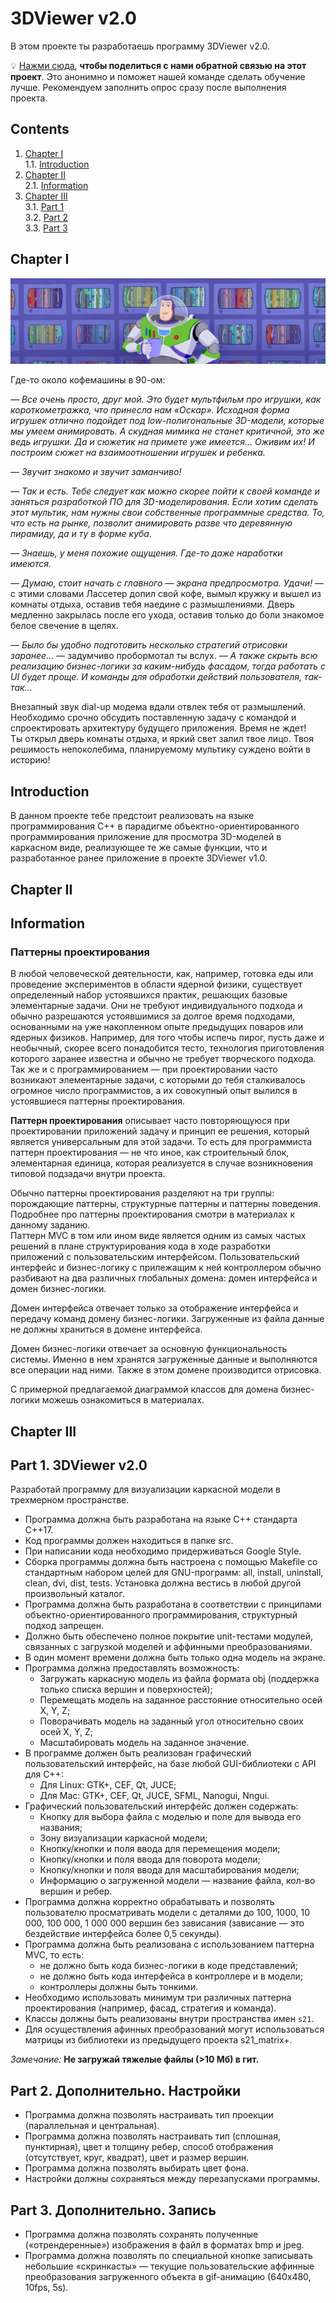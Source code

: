 # 3DViewer v2.0

В этом проекте ты разработаешь программу 3DViewer v2.0.

💡 [Нажми сюда](https://new.oprosso.net/p/4cb31ec3f47a4596bc758ea1861fb624), **чтобы поделиться с нами обратной связью на этот проект**. Это анонимно и поможет нашей команде сделать обучение лучше. Рекомендуем заполнить опрос сразу после выполнения проекта.

## Contents

1. [Chapter I](#chapter-i) \
   1.1. [Introduction](#introduction)
2. [Chapter II](#chapter-ii) \
   2.1. [Information](#information)
3. [Chapter III](#chapter-iii) \
   3.1. [Part 1](#part-1-3dviewer-v20) \
   3.2. [Part 2](#part-2-дополнительно-настройки) \
   3.3. [Part 3](#part-3-дополнительно-запись)


## Chapter I

![3dviewer2.0](misc/images/3dviewer2.0.PNG)

Где-то около кофемашины в 90-ом:

*— Все очень просто, друг мой. Это будет мультфильм про игрушки, как короткометражка, что принесла нам «Оскар». Исходная форма игрушек отлично подойдет под low-полигональные 3D-модели, которые мы умеем анимировать. А скудная мимика не станет критичной, это же ведь игрушки. Да и сюжетик на примете уже имеется... Оживим их! И построим сюжет на взаимоотношении игрушек и ребенка.*

*— Звучит знакомо и звучит заманчиво!*

*— Так и есть. Тебе следует как можно скорее пойти к своей команде и заняться разработкой ПО для 3D-моделирования. Если хотим сделать этот мультик, нам нужны свои собственные программные средства. То, что есть на рынке, позволит анимировать разве что деревянную пирамиду, да и ту в форме куба.*

*— Знаешь, у меня похожие ощущения. Где-то даже наработки имеются.*

*— Думаю, стоит начать с главного — экрана предпросмотра. Удачи!* — с этими словами Лассетер допил свой кофе, вымыл кружку и вышел из комнаты отдыха, оставив тебя наедине с размышлениями. Дверь медленно закрылась после его ухода, оставив только до боли знакомое белое свечение в щелях.

*— Было бы удобно подготовить несколько стратегий отрисовки заранее...* — задумчиво пробормотал ты вслух. — *А также скрыть всю реализацию бизнес-логики за каким-нибудь фасадом, тогда работать с UI будет проще. И команды для обработки действий пользователя, так-так...*

Внезапный звук dial-up модема вдали отвлек тебя от размышлений. Необходимо срочно обсудить поставленную задачу с командой и спроектировать архитектуру будущего приложения. Время не ждет! \
Ты открыл дверь комнаты отдыха, и яркий свет залил твое лицо. Твоя решимость непоколебима, планируемому мультику суждено войти в историю!

## Introduction

В данном проекте тебе предстоит реализовать на языке программирования С++ в парадигме объектно-ориентированного программирования приложение для просмотра 3D-моделей в каркасном виде, реализующее те же самые функции, что и разработанное ранее приложение в проекте 3DViewer v1.0.


## Chapter II

## Information

### Паттерны проектирования

В любой человеческой деятельности, как, например, готовка еды или проведение экспериментов в области ядерной физики, существует определенный набор устоявшихся практик, решающих базовые элементарные задачи. Они не требуют индивидуального подхода и обычно разрешаются устоявшимися за долгое время подходами, основанными на уже накопленном опыте предыдущих поваров или ядерных физиков. Например, для того чтобы испечь пирог, пусть даже и необычный, скорее всего понадобится тесто, технология приготовления которого заранее известна и обычно не требует творческого подхода. Так же и с программированием — при проектировании часто возникают элементарные задачи, с которыми до тебя сталкивалось огромное число программистов, а их совокупный опыт вылился в устоявшиеся паттерны проектирования.

**Паттерн проектирования** описывает часто повторяющуюся при проектировании приложений задачу и принцип ее решения, который является универсальным для этой задачи. То есть для программиста паттерн проектирования — не что иное, как строительный блок, элементарная единица, которая реализуется в случае возникновения типовой подзадачи внутри проекта.

Обычно паттерны проектирования разделяют на три группы: порождающие паттерны, структурные паттерны и паттерны поведения. Подробнее про паттерны проектирования смотри в материалах к данному заданию. \
Паттерн MVC в том или ином виде является одним из самых частых решений в плане структурирования кода в ходе разработки приложений с пользовательским интерфейсом. Пользовательский интерфейс и бизнес-логику с прилежащим к ней контроллером обычно разбивают на два различных глобальных домена: домен интерфейса и домен бизнес-логики.

Домен интерфейса отвечает только за отображение интерфейса и передачу команд домену бизнес-логики. Загруженные из файла данные не должны храниться в домене интерфейса.

Домен бизнес-логики отвечает за основную функциональность системы. Именно в нем хранятся загруженные данные и выполняются все операции над ними. Также в этом домене производится отрисовка.

С примерной предлагаемой диаграммой классов для домена бизнес-логики можешь ознакомиться в материалах.


## Chapter III

## Part 1. 3DViewer v2.0

Разработай программу для визуализации каркасной модели в трехмерном пространстве.

- Программа должна быть разработана на языке C++ стандарта C++17.
- Код программы должен находиться в папке src.
- При написании кода необходимо придерживаться Google Style.
- Сборка программы должна быть настроена с помощью Makefile со стандартным набором целей для GNU-программ: all, install, uninstall, clean, dvi, dist, tests. Установка должна вестись в любой другой произвольный каталог.
- Программа должна быть разработана в соответствии с принципами объектно-ориентированного программирования, структурный подход запрещен.
- Должно быть обеспечено полное покрытие unit-тестами модулей, связанных с загрузкой моделей и аффинными преобразованиями.
- В один момент времени должна быть только одна модель на экране.
- Программа должна предоставлять возможность:
    - Загружать каркасную модель из файла формата obj (поддержка только списка вершин и поверхностей);
    - Перемещать модель на заданное расстояние относительно осей X, Y, Z;
    - Поворачивать модель на заданный угол относительно своих осей X, Y, Z;
    - Масштабировать модель на заданное значение.
- В программе должен быть реализован графический пользовательский интерфейс, на базе любой GUI-библиотеки с API для C++:
    * Для Linux: GTK+, CEF, Qt, JUCE;
    * Для Mac: GTK+, CEF, Qt, JUCE, SFML, Nanogui, Nngui.
- Графический пользовательский интерфейс должен содержать:
    - Кнопку для выбора файла с моделью и поле для вывода его названия;
    - Зону визуализации каркасной модели;
    - Кнопку/кнопки и поля ввода для перемещения модели;
    - Кнопку/кнопки и поля ввода для поворота модели;
    - Кнопку/кнопки и поля ввода для масштабирования модели;
    - Информацию о загруженной модели — название файла, кол-во вершин и ребер.
- Программа должна корректно обрабатывать и позволять пользователю просматривать модели с деталями до 100, 1000, 10 000, 100 000, 1 000 000 вершин без зависания (зависание — это бездействие интерфейса более 0,5 секунды).
- Программа должна быть реализована с использованием паттерна MVC, то есть:
    - не должно быть кода бизнес-логики в коде представлений;
    - не должно быть кода интерфейса в контроллере и в модели;
    - контроллеры должны быть тонкими.
- Необходимо использовать минимум три различных паттерна проектирования (например, фасад, стратегия и команда).
- Классы должны быть реализованы внутри пространства имен `s21`.
- Для осуществления афинных преобразований могут использоваться матрицы из библиотеки из предыдущего проекта s21_matrix+.

*Замечание:* **Не загружай тяжелые файлы (>10 Мб) в гит.**

## Part 2. Дополнительно. Настройки

- Программа должна позволять настраивать тип проекции (параллельная и центральная).
- Программа должна позволять настраивать тип (сплошная, пунктирная), цвет и толщину ребер, способ отображения (отсутствует, круг, квадрат), цвет и размер вершин.
- Программа должна позволять выбирать цвет фона.
- Настройки должны сохраняться между перезапусками программы.

## Part 3. Дополнительно. Запись
- Программа должна позволять сохранять полученные («отрендеренные») изображения в файл в форматах bmp и jpeg.
- Программа должна позволять по специальной кнопке записывать небольшие «скринкасты» — текущие пользовательские аффинные преобразования загруженного объекта в gif-анимацию (640x480, 10fps, 5s).